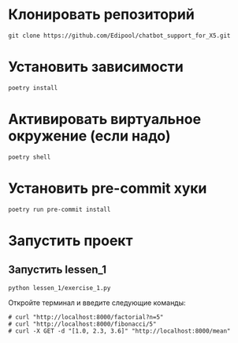 

# Клонировать репозиторий
```
git clone https://github.com/Edipool/chatbot_support_for_X5.git
```

# Установить зависимости
```
poetry install
```

# Активировать виртуальное окружение (если надо)
```
poetry shell
```

# Установить pre-commit хуки
```
poetry run pre-commit install
```

# Запустить проект
## Запустить lessen_1
```
python lessen_1/exercise_1.py
```
Откройте терминал и введите следующие команды:
```
# curl "http://localhost:8000/factorial?n=5"
# curl "http://localhost:8000/fibonacci/5"
# curl -X GET -d "[1.0, 2.3, 3.6]" "http://localhost:8000/mean"
```
